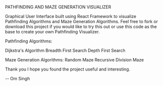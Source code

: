 PATHFINDING AND MAZE GENERATION VISUALIZER

Graphical User Interface built using React Framework to visualize Pathfinding Algorithms and Maze Generation Algorithms. Feel free to fork or download this project if you would like to try this out or use this code as the base to create your own Pathfinding Visualizer.

Pathfinding Algorithms:

Dijkstra's Algorithm
Breadth First Search
Depth First Search

Maze Generation Algorithms:
Random Maze
Recursive Division Maze

Thank you
I hope you found the project useful and interesting.

-- Om Singh
